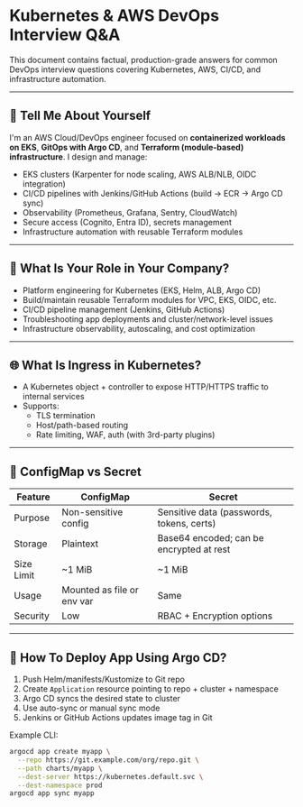 # Kubernetes & AWS DevOps Interview Q&A

This document contains factual, production-grade answers for common DevOps interview questions covering Kubernetes, AWS, CI/CD, and infrastructure automation.

---

## 📌 Tell Me About Yourself

I'm an AWS Cloud/DevOps engineer focused on **containerized workloads on EKS**, **GitOps with Argo CD**, and **Terraform (module-based) infrastructure**. I design and manage:

- EKS clusters (Karpenter for node scaling, AWS ALB/NLB, OIDC integration)
- CI/CD pipelines with Jenkins/GitHub Actions (build → ECR → Argo CD sync)
- Observability (Prometheus, Grafana, Sentry, CloudWatch)
- Secure access (Cognito, Entra ID), secrets management
- Infrastructure automation with reusable Terraform modules

---

## 👤 What Is Your Role in Your Company?

- Platform engineering for Kubernetes (EKS, Helm, ALB, Argo CD)
- Build/maintain reusable Terraform modules for VPC, EKS, OIDC, etc.
- CI/CD pipeline management (Jenkins, GitHub Actions)
- Troubleshooting app deployments and cluster/network-level issues
- Infrastructure observability, autoscaling, and cost optimization

---

## 🌐 What Is Ingress in Kubernetes?

- A Kubernetes object + controller to expose HTTP/HTTPS traffic to internal services
- Supports:
  - TLS termination
  - Host/path-based routing
  - Rate limiting, WAF, auth (with 3rd-party plugins)

---

## 🔐 ConfigMap vs Secret

| Feature        | ConfigMap                            | Secret                                  |
|----------------|--------------------------------------|------------------------------------------|
| Purpose        | Non-sensitive config                 | Sensitive data (passwords, tokens, certs)|
| Storage        | Plaintext                            | Base64 encoded; can be encrypted at rest |
| Size Limit     | ~1 MiB                               | ~1 MiB                                   |
| Usage          | Mounted as file or env var           | Same                                     |
| Security       | Low                                  | RBAC + Encryption options                |

---

## 🚀 How To Deploy App Using Argo CD?

1. Push Helm/manifests/Kustomize to Git repo
2. Create `Application` resource pointing to repo + cluster + namespace
3. Argo CD syncs the desired state to cluster
4. Use auto-sync or manual sync mode
5. Jenkins or GitHub Actions updates image tag in Git

Example CLI:
```bash
argocd app create myapp \
  --repo https://git.example.com/org/repo.git \
  --path charts/myapp \
  --dest-server https://kubernetes.default.svc \
  --dest-namespace prod
argocd app sync myapp

